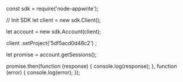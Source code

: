 const sdk = require('node-appwrite');

// Init SDK
let client = new sdk.Client();

let account = new sdk.Account(client);

client
    .setProject('5df5acd0d48c2')
;

let promise = account.getSessions();

promise.then(function (response) {
    console.log(response);
}, function (error) {
    console.log(error);
});
